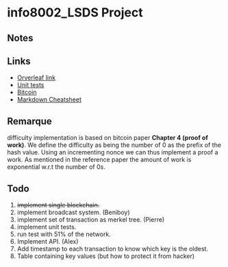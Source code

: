 # info8002_LSDS Project

## Notes

## Links

- [Orverleaf link](https://www.overleaf.com/5154783312jffsnfwyqfqp)
- [Unit tests](https://docs.python.org/3.5/library/unittest.html)
- [Bitcoin](https://bitcoin.org/bitcoin.pdf)
- [Markdown Cheatsheet](https://github.com/adam-p/markdown-here/wiki/Markdown-Cheatsheet)

## Remarque

difficulty implementation is based on bitcoin paper __Chapter 4 (proof of work)__.
We define the difficulty as being the number of 0 as the prefix of the hash value.
Using an incrementing nonce we can thus implement a proof a work. As mentioned in
the reference paper the amount of work is exponential w.r.t the number of 0s.

## Todo

1. ~~implement single blockchain.~~
2. implement broadcast system. (Beniboy)
3. implement set of transaction as merkel tree. (Pierre)
4. implement unit tests.
5. run test with 51% of the network.
6. Implement API. (Alex)
7. Add timestamp to each transaction to know which key is the oldest.
8. Table containing key values (but how to protect it from hacker)
